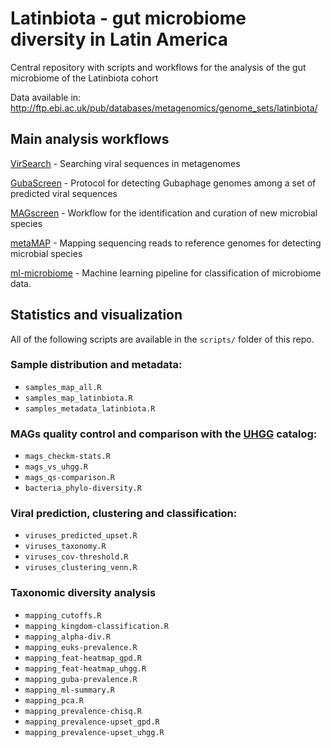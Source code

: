 # Latinbiota - gut microbiome diversity in Latin America
Central repository with scripts and workflows for the analysis of the gut microbiome of the Latinbiota cohort

Data available in: http://ftp.ebi.ac.uk/pub/databases/metagenomics/genome_sets/latinbiota/

## Main analysis workflows

[VirSearch](https://github.com/alexmsalmeida/virsearch) - Searching viral sequences in metagenomes

[GubaScreen](https://github.com/alexmsalmeida/gubascreen) - Protocol for detecting Gubaphage genomes among a set of predicted viral sequences

[MAGscreen](https://github.com/alexmsalmeida/magscreen) - Workflow for the identification and curation of new microbial species

[metaMAP](https://github.com/alexmsalmeida/metamap) - Mapping sequencing reads to reference genomes for detecting microbial species

[ml-microbiome](https://github.com/alexmsalmeida/ml-microbiome) - Machine learning pipeline for classification of microbiome data.

## Statistics and visualization

All of the following scripts are available in the `scripts/` folder of this repo.

### Sample distribution and metadata:

* `samples_map_all.R`
* `samples_map_latinbiota.R`
* `samples_metadata_latinbiota.R`

### MAGs quality control and comparison with the [UHGG](https://www.nature.com/articles/s41587-020-0603-3) catalog:

* `mags_checkm-stats.R`
* `mags_vs_uhgg.R`
* `mags_qs-comparison.R`
* `bacteria_phylo-diversity.R`

### Viral prediction, clustering and classification:

* `viruses_predicted_upset.R`
* `viruses_taxonomy.R`
* `viruses_cov-threshold.R`
* `viruses_clustering_venn.R`

### Taxonomic diversity analysis

* `mapping_cutoffs.R`
* `mapping_kingdom-classification.R`
* `mapping_alpha-div.R`
* `mapping_euks-prevalence.R`
* `mapping_feat-heatmap_gpd.R`
* `mapping_feat-heatmap_uhgg.R`
* `mapping_guba-prevalence.R`
* `mapping_ml-summary.R`
* `mapping_pca.R`
* `mapping_prevalence-chisq.R`
* `mapping_prevalence-upset_gpd.R`
* `mapping_prevalence-upset_uhgg.R`


